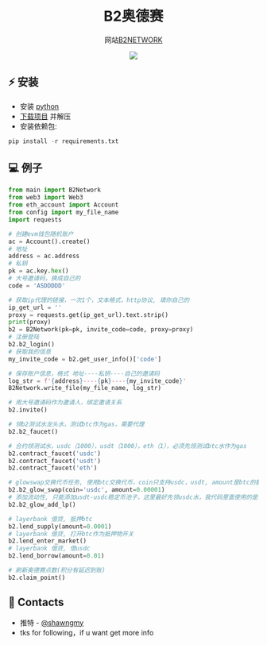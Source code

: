 <h1 align="center">B2奥德赛</h1>

<p align="center">网站<a href="https://task.bsquared.network/points/">B2NETWORK</a></p>
<p align="center">
<img src="https://img.shields.io/badge/python-3670A0?style=for-the-badge&logo=python&logoColor=ffdd54">
</p>

## ⚡ 安装
+ 安装 [python](https://www.google.com/search?client=opera&q=how+install+python)
+ [下载项目](https://sites.northwestern.edu/researchcomputing/resources/downloading-from-github) 并解压
+ 安装依赖包:
```python
pip install -r requirements.txt
```

## 💻 例子
```python
from main import B2Network
from web3 import Web3
from eth_account import Account
from config import my_file_name
import requests

# 创建evm钱包随机账户
ac = Account().create()
# 地址
address = ac.address
# 私钥
pk = ac.key.hex()
# 大号邀请码，换成自己的
code = 'ASDDDDD'

# 获取ip代理的链接，一次1个，文本格式，http协议, 填你自己的
ip_get_url = ''
proxy = requests.get(ip_get_url).text.strip()
print(proxy)
b2 = B2Network(pk=pk, invite_code=code, proxy=proxy)
# 注册登陆
b2.b2_login()
# 获取我的信息
my_invite_code = b2.get_user_info()['code']

# 保存账户信息，格式 地址----私钥----自己的邀请码
log_str = f'{address}----{pk}----{my_invite_code}'
B2Network.write_file(my_file_name, log_str)

# 用大号邀请码作为邀请人，绑定邀请关系
b2.invite()

# 领b2测试水龙头水，测试btc作为gas，需要代理
b2.b2_faucet()

# 合约领测试水，usdc（1000），usdt（1000），eth（1），必须先领测试btc水作为gas
b2.contract_faucet('usdc')
b2.contract_faucet('usdt')
b2.contract_faucet('eth')

# glowswap交换代币任务, 使用btc交换代币，coin只支持usdc，usdt, amount是btc的数量，主要不要超过钱包btc余额
b2.b2_glow_swap(coin='usdc', amount=0.00001)
# 添加流动性, 只能添加usdt-usdc稳定币池子，这里最好先领usdc水，我代码里面使用的是单边流动性，只需要钱包有usdc即可
b2.b2_glow_add_lp()

# layerbank 借贷, 抵押btc
b2.lend_supply(amount=0.0001)
# layerbank 借贷, 打开btc作为抵押物开关
b2.lend_enter_market()
# layerbank 借贷, 借usdc
b2.lend_borrow(amount=0.01)

# 刷新奥德赛点数(积分有延迟到账)
b2.claim_point()
```
## 📧 Contacts
+ 推特 - [@shawngmy](https://twitter.com/shawngmy)
+ tks for following，if u want get more info
